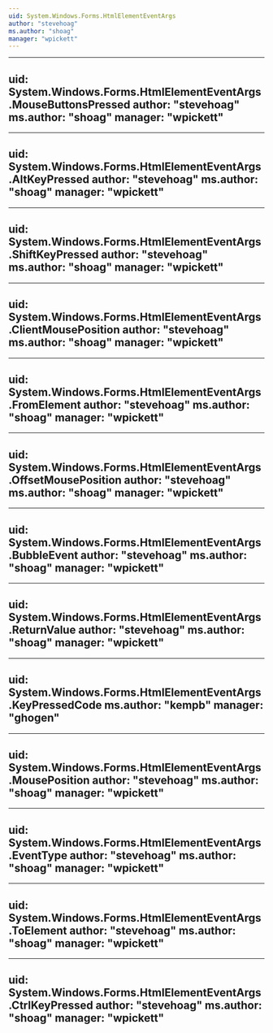 ```yaml
---
uid: System.Windows.Forms.HtmlElementEventArgs
author: "stevehoag"
ms.author: "shoag"
manager: "wpickett"
---
```


---
uid: System.Windows.Forms.HtmlElementEventArgs.MouseButtonsPressed
author: "stevehoag"
ms.author: "shoag"
manager: "wpickett"
---

---
uid: System.Windows.Forms.HtmlElementEventArgs.AltKeyPressed
author: "stevehoag"
ms.author: "shoag"
manager: "wpickett"
---

---
uid: System.Windows.Forms.HtmlElementEventArgs.ShiftKeyPressed
author: "stevehoag"
ms.author: "shoag"
manager: "wpickett"
---

---
uid: System.Windows.Forms.HtmlElementEventArgs.ClientMousePosition
author: "stevehoag"
ms.author: "shoag"
manager: "wpickett"
---

---
uid: System.Windows.Forms.HtmlElementEventArgs.FromElement
author: "stevehoag"
ms.author: "shoag"
manager: "wpickett"
---

---
uid: System.Windows.Forms.HtmlElementEventArgs.OffsetMousePosition
author: "stevehoag"
ms.author: "shoag"
manager: "wpickett"
---

---
uid: System.Windows.Forms.HtmlElementEventArgs.BubbleEvent
author: "stevehoag"
ms.author: "shoag"
manager: "wpickett"
---

---
uid: System.Windows.Forms.HtmlElementEventArgs.ReturnValue
author: "stevehoag"
ms.author: "shoag"
manager: "wpickett"
---

---
uid: System.Windows.Forms.HtmlElementEventArgs.KeyPressedCode
ms.author: "kempb"
manager: "ghogen"
---

---
uid: System.Windows.Forms.HtmlElementEventArgs.MousePosition
author: "stevehoag"
ms.author: "shoag"
manager: "wpickett"
---

---
uid: System.Windows.Forms.HtmlElementEventArgs.EventType
author: "stevehoag"
ms.author: "shoag"
manager: "wpickett"
---

---
uid: System.Windows.Forms.HtmlElementEventArgs.ToElement
author: "stevehoag"
ms.author: "shoag"
manager: "wpickett"
---

---
uid: System.Windows.Forms.HtmlElementEventArgs.CtrlKeyPressed
author: "stevehoag"
ms.author: "shoag"
manager: "wpickett"
---
